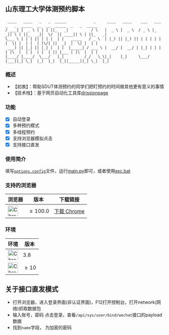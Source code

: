 ## 山东理工大学体测预约脚本
```angular2html
 ____   ____   _   _  _____            _     ____   ____    ___   ___  _   _  _____  __  __  _____  _   _  _____ 
/ ___| |  _ \ | | | ||_   _|          / \   |  _ \ |  _ \  / _ \ |_ _|| \ | ||_   _||  \/  || ____|| \ | ||_   _|
\___ \ | | | || | | |  | |   _____   / _ \  | |_) || |_) || | | | | | |  \| |  | |  | |\/| ||  _|  |  \| |  | |  
 ___) || |_| || |_| |  | |  |_____| / ___ \ |  __/ |  __/ | |_| | | | | |\  |  | |  | |  | || |___ | |\  |  | |  
|____/ |____/  \___/   |_|         /_/   \_\|_|    |_|     \___/ |___||_| \_|  |_|  |_|  |_||_____||_| \_|  |_| 
```
### 概述
- 【初衷】：帮助SDUT体测预约的同学们把盯预约的时间做其他更有意义的事情
- 【技术栈】：基于网页自动化工具库[drissionpage](https://github.com/g1879/DrissionPage)
### 功能
- [x] 自动登录
- [x] 多种预约模式
- [x] 多线程预约
- [x] 支持浏览器模拟点击
- [x] 支持接口直发
### 使用简介
填写[`options.config`](./options.config)文件，运行[main.py](./main.py)即可，或者使用[exc.bat]()

### 支持的浏览器
| 浏览器 | 版本  | 下载链接 |
|--------|-------|----------|
| <img src="https://pic.zjcspace.xyz/b/202411131916861.svg" alt="Chrome" width="32" height="32"> |$$\geq 100.0$$ | [下载 Chrome](https://www.google.com/chrome/) |

### 环境

| 环境 | 版本  |
|--------|-------|
| <img src="https://pic.zjcspace.xyz/b/202411131920654.svg" alt="Chrome" width="32" height="32"> | 3.8 
| <img src="https://pic.zjcspace.xyz/b/202411131925584.svg" alt="Chrome" width="32" height="32"> | $$\geq 10$$

## 关于接口直发模式
- 打开浏览器，进入登录界面(非认证界面)，F12打开控制台，打开network(网络)抓取数据包
- 输入账号，密码 点击登录，查看`/api/sys/user/bind/wechat`接口的payload数据
- 找到`name`字段， 为加密的密码